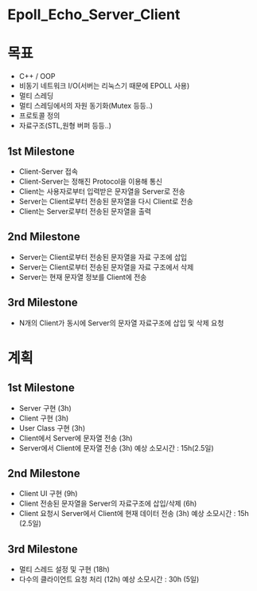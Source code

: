 # Epoll_Echo_Server_Client





# 목표
* C++ / OOP
* 비동기 네트워크 I/O(서버는 리눅스기 때문에 EPOLL 사용)
* 멀티 스레딩
* 멀티 스레딩에서의 자원 동기화(Mutex 등등..)
* 프로토콜 정의
* 자료구조(STL,원형 버퍼 등등..)

## 1st Milestone
* Client-Server 접속
* Client-Server는 정해진 Protocol을 이용해 통신
* Client는 사용자로부터 입력받은 문자열을 Server로 전송
* Server는 Client로부터 전송된 문자열을 다시 Client로 전송
* Client는 Server로부터 전송된 문자열을 출력
##  2nd Milestone
* Server는 Client로부터 전송된 문자열을 자료 구조에 삽입
* Server는 Client로부터 전송된 문자열을 자료 구조에서 삭제
* Server는 현재 문자열 정보를 Client에 전송
## 3rd Milestone
* N개의 Client가 동시에 Server의 문자열 자료구조에 삽입 및 삭제 요청

# 계획

## 1st Milestone
- Server 구현 (3h)
- Client 구현 (3h)
- User Class 구현 (3h)
- Client에서 Server에 문자열 전송 (3h)
- Server에서 Client에 문자열 전송 (3h)
예상 소모시간 : 15h(2.5일)
## 2nd Milestone
- Client UI 구현 (9h)
- Client 전송된 문자열을 Server의 자료구조에 삽입/삭제 (6h)
- Client 요청시 Server에서 Client에 현재 데이터 전송 (3h)
예상 소모시간 : 15h (2.5일)
## 3rd Milestone
- 멀티 스레드 설정 및 구현 (18h)
- 다수의 클라이언트 요청 처리 (12h)
예상 소모시간 : 30h (5일)











